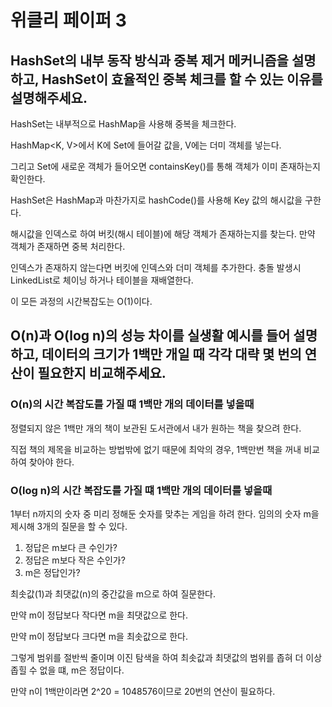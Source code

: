 # 위클리 페이퍼 3

## HashSet의 내부 동작 방식과 중복 제거 메커니즘을 설명하고, HashSet이 효율적인 중복 체크를 할 수 있는 이유를 설명해주세요.

HashSet는 내부적으로 HashMap을 사용해 중복을 체크한다.

HashMap<K, V>에서 K에 Set에 들어갈 값을, V에는 더미 객체를 넣는다.

그리고 Set에 새로운 객체가 들어오면 containsKey()를 통해 객체가 이미 존재하는지 확인한다.

HashSet은 HashMap과 마찬가지로 hashCode()를 사용해 Key 값의 해시값을 구한다. 

해시값을 인덱스로 하여 버킷(해시 테이블)에 해당 객체가 존재하는지를 찾는다. 만약 객체가 존재하면 중복 처리한다.

인덱스가 존재하지 않는다면 버킷에 인덱스와 더미 객체를 추가한다. 충돌 발생시 LinkedList로 체이닝 하거나 테이블을 재배열한다.

이 모든 과정의 시간복잡도는 O(1)이다.

## O(n)과 O(log n)의 성능 차이를 실생활 예시를 들어 설명하고, 데이터의 크기가 1백만 개일 때 각각 대략 몇 번의 연산이 필요한지 비교해주세요.

### O(n)의 시간 복잡도를 가질 떄 1백만 개의 데이터를 넣을때

정렬되지 않은 1백만 개의 책이 보관된 도서관에서 내가 원하는 책을 찾으려 한다.

직접 책의 제목을 비교하는 방법밖에 없기 때문에 최악의 경우, 1백만번 책을 꺼내 비교하여 찾아야 한다.

### O(log n)의 시간 복잡도를 가질 떄 1백만 개의 데이터를 넣을때

1부터 n까지의 숫자 중 미리 정해둔 숫자를 맞추는 게임을 하려 한다. 임의의 숫자 m을 제시해 3개의 질문을 할 수 있다.

1) 정답은 m보다 큰 수인가?
2) 정답은 m보다 작은 수인가?
3) m은 정답인가?

최솟값(1)과 최댓값(n)의 중간값을 m으로 하여 질문한다.

만약 m이 정답보다 작다면 m을 최댓값으로 한다.

만약 m이 정답보다 크다면 m을 최솟값으로 한다.

그렇게 범위를 절반씩 줄이며 이진 탐색을 하여 최솟값과 최댓값의 범위를 좁혀 더 이상 좁힐 수 없을 떄, m은 정답이다.

만약 n이 1백만이라면 2^20 = 1048576이므로 20번의 연산이 필요하다.
